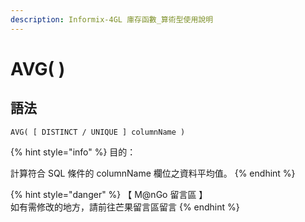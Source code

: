 ```yaml
---
description: Informix-4GL 庫存函數_算術型使用說明
---
```


# AVG( )

## 語法

```
AVG( [ DISTINCT / UNIQUE ] columnName )
```

{% hint style="info" %}
目的：

計算符合 SQL 條件的 columnName 欄位之資料平均值。
{% endhint %}

{% hint style="danger" %}
【 M@nGo 留言區 】\
如有需修改的地方，請前往芒果留言區留言
{% endhint %}
